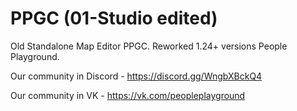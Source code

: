 # PPGC (01-Studio edited)
Old Standalone Map Editor PPGC.
Reworked 1.24+ versions People Playground.

Our community in Discord - https://discord.gg/WngbXBckQ4

Our community in VK - https://vk.com/peopleplayground
